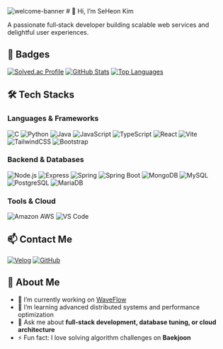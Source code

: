 <img src="https://camo.githubusercontent.com/04fd4141ace4dd1003c7b51c6f85fd504361540c989378633383080a55133852/68747470733a2f2f63617073756c652d72656e6465722e76657263656c2e6170702f6170693f747970653d776176696e6726636f6c6f723d6772616469656e74266865696768743d32303026746578743d57656c636f6d65253230746f2532304d792532304769744875622126666f6e7453697a653d363026666f6e74436f6c6f723d46464646464626666f6e74416c69676e593d3430" alt="welcome-banner" />
# 👋 Hi, I’m SeHeon Kim

A passionate full‑stack developer building scalable web services and delightful user experiences.

## 🏅 Badges

[![Solved.ac Profile](http://mazassumnida.wtf/api/v2/generate_badge?boj=new01d)](https://solved.ac/new01d)
[![GitHub Stats](https://github-readme-stats.vercel.app/api?username=NewOld21&show_icons=true&theme=vue&hide_border=true)](https://github.com/NewOld21)
[![Top Languages](https://github-readme-stats.vercel.app/api/top-langs/?username=NewOld21&layout=compact&theme=vue&hide_border=true)](https://github.com/NewOld21)

## 🛠 Tech Stacks

### Languages & Frameworks
![C](https://img.shields.io/badge/C-00599C?style=for-the-badge&logo=c&logoColor=white)
![Python](https://img.shields.io/badge/Python-3776AB?style=for-the-badge&logo=python&logoColor=white)
![Java](https://img.shields.io/badge/Java-007396?style=for-the-badge&logo=java&logoColor=white)
![JavaScript](https://img.shields.io/badge/JavaScript-F7DF1E?style=for-the-badge&logo=javascript&logoColor=black)
![TypeScript](https://img.shields.io/badge/TypeScript-3178C6?style=for-the-badge&logo=typescript&logoColor=white)
![React](https://img.shields.io/badge/React-61DAFB?style=for-the-badge&logo=react&logoColor=black)
![Vite](https://img.shields.io/badge/Vite-646CFF?style=for-the-badge&logo=vite&logoColor=white)
![TailwindCSS](https://img.shields.io/badge/TailwindCSS-06B6D4?style=for-the-badge&logo=tailwindcss&logoColor=white)
![Bootstrap](https://img.shields.io/badge/Bootstrap-7952B3?style=for-the-badge&logo=bootstrap&logoColor=white)

### Backend & Databases
![Node.js](https://img.shields.io/badge/Node.js-339933?style=for-the-badge&logo=node.js&logoColor=white)
![Express](https://img.shields.io/badge/Express-000000?style=for-the-badge&logo=express&logoColor=white)
![Spring](https://img.shields.io/badge/Spring-6DB33F?style=for-the-badge&logo=spring&logoColor=white)
![Spring Boot](https://img.shields.io/badge/Spring_Boot-6DB33F?style=for-the-badge&logo=springboot&logoColor=white)
![MongoDB](https://img.shields.io/badge/MongoDB-47A248?style=for-the-badge&logo=mongodb&logoColor=white)
![MySQL](https://img.shields.io/badge/MySQL-4479A1?style=for-the-badge&logo=mysql&logoColor=white)
![PostgreSQL](https://img.shields.io/badge/PostgreSQL-4169E1?style=for-the-badge&logo=postgresql&logoColor=white)
![MariaDB](https://img.shields.io/badge/MariaDB-003545?style=for-the-badge&logo=mariadb&logoColor=white)

### Tools & Cloud
![Amazon AWS](https://img.shields.io/badge/Amazon_AWS-232F3E?style=for-the-badge&logo=amazonaws&logoColor=white)
![VS Code](https://img.shields.io/badge/VS_Code-007ACC?style=for-the-badge&logo=visualstudiocode&logoColor=white)

## 📫 Contact Me
[![Velog](https://img.shields.io/badge/Velog-20C997?style=for-the-badge&logo=velog&logoColor=white)](https://velog.io/@shk0221/posts)
[![GitHub](https://img.shields.io/badge/GitHub-181717?style=for-the-badge&logo=github&logoColor=white)](https://github.com/NewOld21)

## 📖 About Me
- 🔭 I’m currently working on [WaveFlow](https://github.com/Team-Honey-Badgers/RealWaveFlow)
- 🌱 I’m learning advanced distributed systems and performance optimization
- 💬 Ask me about **full‑stack development, database tuning, or cloud architecture**
- ⚡ Fun fact: I love solving algorithm challenges on **Baekjoon**
